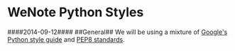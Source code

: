 WeNote Python Styles
======
####2014-09-12####
##General##
We will be using a mixture of [Google's Python style guide][Google_Style] 
and [PEP8 standards][PEP8_Standards].

[Google_Style]:https://google-styleguide.googlecode.com/svn/trunk/pyguide.html
[PEP8_Standards]:http://legacy.python.org/dev/peps/pep-0008/